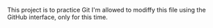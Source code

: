 This project is to practice Git
I'm allowed to modiffy this file using the GitHub interface, only for this time.
